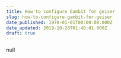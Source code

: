 ```yaml
---
title: How to configure Gambit for geiser
slug: how-to-configure-gambit-for-geiser
date_published: 1970-01-01T00:00:00.000Z
date_updated: 2019-10-28T01:48:01.000Z
draft: true
---
```


null
